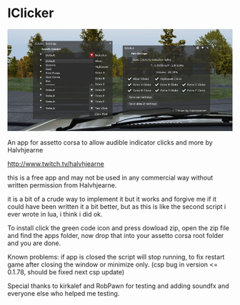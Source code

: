# IClicker

![alt text](https://github.com/Halvhjearne/IClicker/blob/main/screenshot.jpg?raw=true)

An app for assetto corsa to allow audible indicator clicks and more by Halvhjearne

http://www.twitch.tv/halvhjearne

this is a free app and may not be used in any commercial way without written permission from Halvhjearne.

it is a bit of a crude way to implement it but it works and forgive me if it could have been written it a bit better, but as this is like the second script i ever wrote in lua, i think i did ok.

To install click the green code icon and press dowload zip, open the zip file and find the apps folder, now drop that into your assetto corsa root folder and you are done.

Known problems: 
if app is closed the script will stop running, to fix restart game after closing the window or minimize only. (csp bug in version <= 0.1.78, should be fixed next csp update) 

Special thanks to kirkalef and RobPawn for testing and adding soundfx and everyone else who helped me testing.
